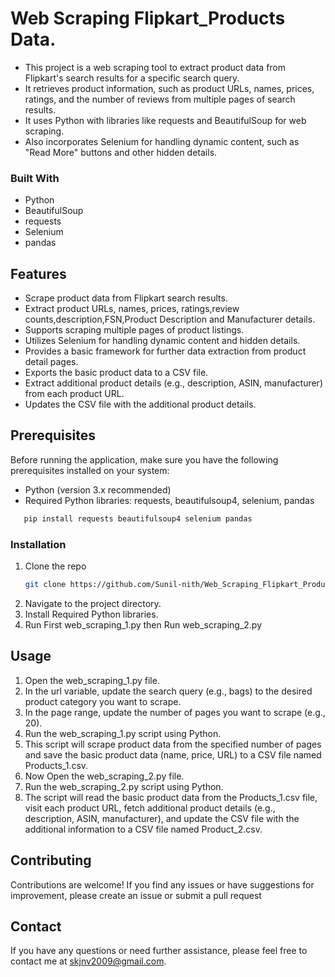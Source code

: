 # Web Scraping Flipkart_Products Data.

* This project is a web scraping tool to extract product data from Flipkart's search results for a specific search query. 
* It retrieves product information, such as product URLs, names, prices, ratings, and the number of reviews from multiple pages of search results. 
* It uses Python with libraries like requests and BeautifulSoup for web scraping.
* Also incorporates Selenium for handling dynamic content, such as "Read More" buttons and other hidden details.



### Built With

* Python
* BeautifulSoup
* requests
* Selenium
* pandas

## Features
* Scrape product data from Flipkart search results.
* Extract product URLs, names, prices, ratings,review counts,description,FSN,Product Description and Manufacturer details.
* Supports scraping multiple pages of product listings.
* Utilizes Selenium for handling dynamic content and hidden details.
* Provides a basic framework for further data extraction from product detail pages.
* Exports the basic product data to a CSV file.
* Extract additional product details (e.g., description, ASIN, manufacturer) from    each product URL.
* Updates the CSV file with the additional product details.


## Prerequisites
Before running the application, make sure you have the following prerequisites installed on your system:

* Python (version 3.x recommended)
* Required Python libraries: requests, beautifulsoup4, selenium, pandas
```sh
   pip install requests beautifulsoup4 selenium pandas
   ```


### Installation

1. Clone the repo
   ```sh
   git clone https://github.com/Sunil-nith/Web_Scraping_Flipkart_Product_Data.git
   ```
2. Navigate to the project directory.
3. Install Required Python libraries.
4. Run First web_scraping_1.py then Run web_scraping_2.py
   

## Usage

1. Open the web_scraping_1.py file.
2. In the url variable, update the search query (e.g., bags) to the desired product category you want to scrape.
3. In the page range, update the number of pages you want to scrape (e.g., 20).
4. Run the web_scraping_1.py script using Python.
5. This script will scrape product data from the specified number of pages and save the basic product data (name, price, URL) to a CSV file named Products_1.csv.
6. Now Open the web_scraping_2.py file.
7. Run the web_scraping_2.py script using Python.
8. The script will read the basic product data from the  Products_1.csv file, visit each product URL, fetch additional product details (e.g., description, ASIN, manufacturer), and update the CSV file with the additional information to a CSV file named Product_2.csv.


## Contributing
Contributions are welcome! If you find any issues or have suggestions for improvement, please create an issue or submit a pull request

## Contact

If you have any questions or need further assistance, please feel free to contact me at skjnv2009@gmail.com.


